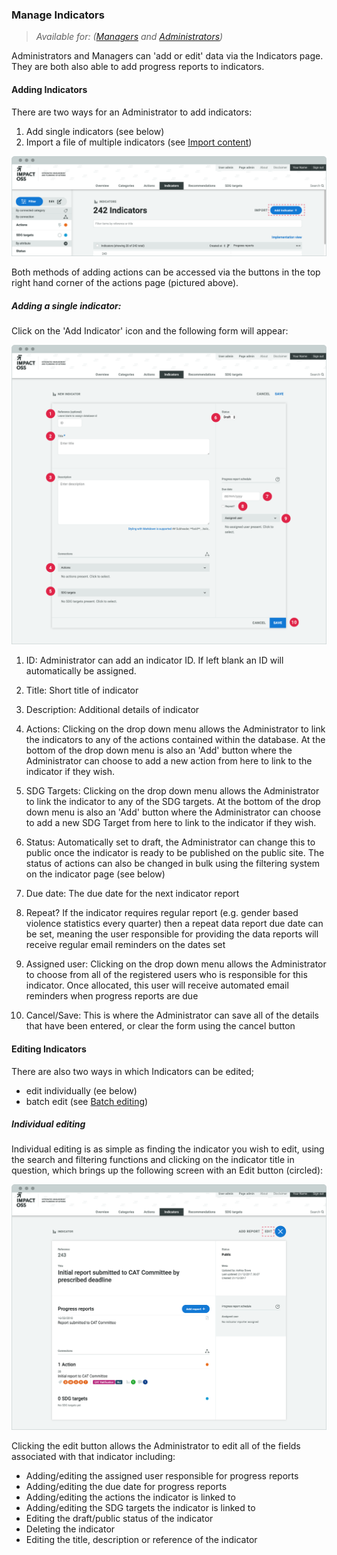 ### Manage Indicators

> _Available for: ([Managers](/managers/manager.md) and [Administrators](/admins/admin.md))_

Administrators and Managers can 'add or edit' data via the Indicators page. They are both also able to add progress reports to indicators.

#### Adding Indicators

There are two ways for an Administrator to add indicators:

1. Add single indicators (see below)
2. Import a file of multiple indicators (see [Import content](/managers/import.md))

![](/assets/m-indicator-list.png)

Both methods of adding actions can be accessed via the buttons in the top right hand corner of the actions page (pictured above).

##### Adding a single indicator:

Click on the 'Add Indicator' icon and the following form will appear:

![](/assets/m-indicator-add-new.png)

1. ID: Administrator can add an indicator ID. If left blank an ID will automatically be assigned.

2. Title: Short title of indicator

3. Description: Additional details of indicator

4. Actions: Clicking on the drop down menu allows the Administrator to link the indicators to any of the actions contained within the database. At the bottom of the drop down menu is also an 'Add' button where the Administrator can choose to add a new action from here to link to the indicator if they wish.

5. SDG Targets: Clicking on the drop down menu allows the Administrator to link the indicator to any of the SDG targets. At the bottom of the drop down menu is also an 'Add' button where the Administrator can choose to add a new SDG Target from here to link to the indicator if they wish.

6. Status: Automatically set to draft, the Administrator can change this to public once the indicator is ready to be published on the public site. The status of actions can also be changed in bulk using the filtering system on the indicator page (see below)

7. Due date: The due date for the next indicator report

8. Repeat? If the indicator requires regular report (e.g. gender based violence statistics every quarter) then a repeat data report due date can be set, meaning the user responsible for providing the data reports will receive regular email reminders on the dates set

9. Assigned user: Clicking on the drop down menu allows the Administrator to choose from all of the registered users who is responsible for this indicator. Once allocated, this user will receive automated email reminders when progress reports are due

10. Cancel/Save: This is where the Administrator can save all of the details that have been entered, or clear the form using the cancel button

#### Editing Indicators

There are also two ways in which Indicators can be edited;

* edit individually (ee below)
* batch edit (see [Batch editing](/managers/batch-edit.md))

##### Individual editing

Individual editing is as simple as finding the indicator you wish to edit, using the search and filtering functions and clicking on the indicator title in question, which brings up the following screen with an Edit button (circled):

![](/assets/m-indicatorc-single.png)

Clicking the edit button allows the Administrator to edit all of the fields associated with that indicator including:

* Adding/editing the assigned user responsible for progress reports
* Adding/editing the due date for progress reports
* Adding/editing the actions the indicator is linked to
* Adding/editing the SDG targets the indicator is linked to
* Editing the draft/public status of the indicator
* Deleting the indicator
* Editing the title, description or reference of the indicator
